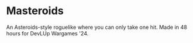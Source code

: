 # Masteroids

An Asteroids-style roguelike where you can only take one hit.
Made in 48 hours for DevLUp Wargames '24.